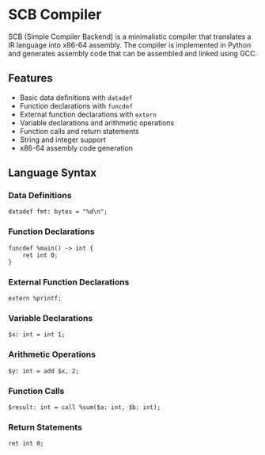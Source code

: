 # SCB Compiler

SCB (Simple Compiler Backend) is a minimalistic compiler that translates a IR language into x86-64 assembly. The compiler is implemented in Python and generates assembly code that can be assembled and linked using GCC.

## Features

- Basic data definitions with `datadef`
- Function declarations with `funcdef`
- External function declarations with `extern`
- Variable declarations and arithmetic operations
- Function calls and return statements
- String and integer support
- x86-64 assembly code generation

## Language Syntax

### Data Definitions

```scb
datadef fmt: bytes = "%d\n";
```

### Function Declarations

```scb
funcdef %main() -> int {
    ret int 0;
}
```

### External Function Declarations

```scb
extern %printf;
```

### Variable Declarations

```scb
$x: int = int 1;
```

### Arithmetic Operations

```scb
$y: int = add $x, 2;
```

### Function Calls

```scb
$result: int = call %sum($a: int, $b: int);
```

### Return Statements

```scb
ret int 0;
```


